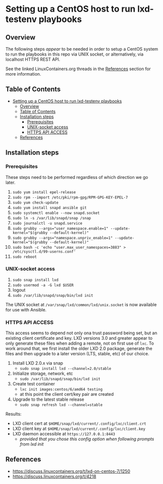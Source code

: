 # Setting up a CentOS host to run lxd-testenv playbooks

## Overview

The following steps *appear* to be needed in order to setup a CentOS system to
run the playbooks in this repo via UNIX socket, or alternatively, via
localhost HTTPS REST API.

See the linked LinuxContainers.org threads in the [References](#references)
section for more information.

## Table of Contents

- [Setting up a CentOS host to run lxd-testenv playbooks](#setting-up-a-centos-host-to-run-lxd-testenv-playbooks)
  - [Overview](#overview)
  - [Table of Contents](#table-of-contents)
  - [Installation steps](#installation-steps)
    - [Prerequisites](#prerequisites)
    - [UNIX-socket access](#unix-socket-access)
    - [HTTPS API ACCESS](#https-api-access)
  - [References](#references)

## Installation steps

### Prerequisites

These steps need to be performed regardless of which direction we go later.

1. `sudo yum install epel-release`
1. `sudo rpm --import /etc/pki/rpm-gpg/RPM-GPG-KEY-EPEL-7`
1. `sudo yum check-update`
1. `sudo yum install snapd ansible git`
1. `sudo systemctl enable --now snapd.socket`
1. `sudo ln -s /var/lib/snapd/snap /snap`
1. `sudo journalctl -u snapd.service`
1. `sudo grubby --args="user_namespace.enable=1" --update-kernel="$(grubby --default-kernel)"`
1. `sudo grubby --args="namespace.unpriv_enable=1" --update-kernel="$(grubby --default-kernel)"`
1. `sudo bash -c 'echo "user.max_user_namespaces=3883" > /etc/sysctl.d/99-userns.conf'`
1. `sudo reboot`

### UNIX-socket access

1. `sudo snap install lxd`
1. `sudo usermod -a -G lxd $USER`
1. logout
1. `sudo /var/lib/snapd/snap/bin/lxd init`

The UNIX socket at `/var/snap/lxd/common/lxd/unix.socket` is now available
for use with Ansible.

### HTTPS API ACCESS

This access seems to depend not only ona trust password being set, but an
existing client certificate and key. LXD versions 3.0 and greater appear to
only generate these files when adding a remote, not on first use of `lxc`.
To work around that, we first install the older LXD 2.0 package, generate the
files and then upgrade to a later version (LTS, stable, etc) of our choice.

1. Install LXD 2.0.x via snap
   - `sudo snap install lxd --channel=2.0/stable`
1. Initialize storage, network, etc
   - `sudo /var/lib/snapd/snap/bin/lxd init`
1. Create test container
   - `lxc init images:centos/6/amd64 testing`
   - at this point the client cert/key pair are created
1. Upgrade to the latest stable release
   - `sudo snap refresh lxd --channel=stable`

Results:

- LXD client cert at `$HOME/snap/lxd/current/.config/lxc/client.crt`
- LXD client key at `$HOME/snap/lxd/current/.config/lxc/client.key`
- LXD daemon accessible at `https://127.0.0.1:8443`
  - *provided that you chose this config option when following prompts from
    lxd init*

## References

- <https://discuss.linuxcontainers.org/t/lxd-on-centos-7/1250>
- <https://discuss.linuxcontainers.org/t/4218>
